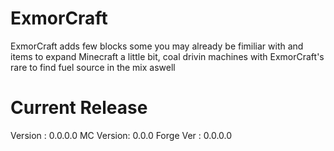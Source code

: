 ExmorCraft
==========

ExmorCraft adds few blocks some you may already be fimiliar with and items to expand Minecraft a little bit, coal drivin machines with ExmorCraft's rare to find fuel source in the mix aswell


Current Release
=========================
Version   : 0.0.0.0
MC Version: 0.0.0
Forge Ver : 0.0.0.0
